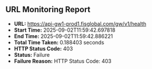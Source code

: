 ## URL Monitoring Report

- **URL:** https://api-gw1-prod1.fisglobal.com/gw/v1/health
- **Start Time:** 2025-09-02T11:59:42.697818
- **End Time:** 2025-09-02T11:59:42.886221
- **Total Time Taken:** 0.188403 seconds
- **HTTP Status Code:** 403
- **Status:** Failure
- **Failure Reason:** HTTP Status Code: 403
